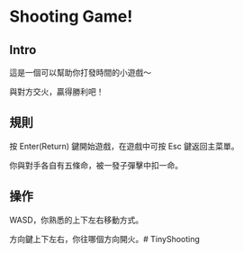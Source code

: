 # Shooting Game!

## Intro

這是一個可以幫助你打發時間的小遊戲～

與對方交火，贏得勝利吧！

## 規則

按 Enter\(Return\) 鍵開始遊戲，在遊戲中可按 Esc 鍵返回主菜單。

你與對手各自有五條命，被一發子彈擊中扣一命。

## 操作

WASD，你熟悉的上下左右移動方式。

方向鍵上下左右，你往哪個方向開火。# TinyShooting
